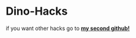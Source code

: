 # Dino-Hacks
if you want other hacks go to **[my second github!](https://github.com/nonumbershere/Hacks-and-mods/)**
